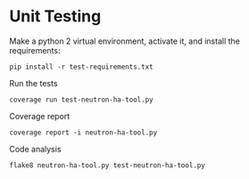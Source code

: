 # Unit Testing

Make a python 2 virtual environment, activate it, and install the requirements:

    pip install -r test-requirements.txt

Run the tests

    coverage run test-neutron-ha-tool.py

Coverage report

    coverage report -i neutron-ha-tool.py

Code analysis

	flake8 neutron-ha-tool.py test-neutron-ha-tool.py
